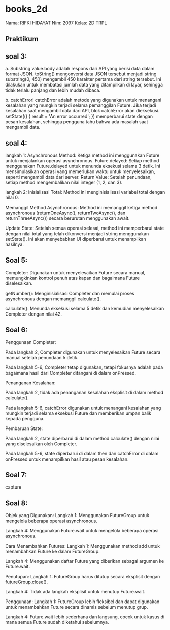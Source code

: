 # books_2d

Nama: RIFKI HIDAYAT
Nim: 2097
Kelas: 2D TRPL

## Praktikum

## soal 3: 
a. Substring
value.body adalah respons dari API yang berisi data dalam format JSON. toString() mengonversi data JSON tersebut menjadi string 
substring(0, 450) mengambil 450 karakter pertama dari string tersebut. 
Ini dilakukan untuk membatasi jumlah data yang ditampilkan di layar, sehingga tidak terlalu panjang dan lebih mudah dibaca.

b. catchError!
catchError adalah metode yang digunakan untuk menangani kesalahan yang mungkin terjadi selama pemanggilan Future.
Jika terjadi kesalahan saat mengambil data dari API, blok catchError akan dieksekusi.
setState(() { result = 'An error occurred'; }) memperbarui state dengan pesan kesalahan, sehingga pengguna tahu bahwa ada masalah saat mengambil data.

## soal 4:
langkah 1: 
Asynchronous Method: Ketiga method ini menggunakan Future untuk menjalankan operasi asynchronous.
Future.delayed: Setiap method menggunakan Future.delayed untuk menunda eksekusi selama 3 detik. Ini mensimulasikan operasi yang memerlukan waktu untuk menyelesaikan, seperti mengambil data dari server.
Return Value: Setelah penundaan, setiap method mengembalikan nilai integer (1, 2, dan 3).

langkah 2:
Inisialisasi Total: Method ini menginisialisasi variabel total dengan nilai 0.

Memanggil Method Asynchronous: Method ini memanggil ketiga method asynchronous (returnOneAsync(), returnTwoAsync(), dan returnThreeAsync()) secara berurutan menggunakan await.

Update State: Setelah semua operasi selesai, method ini memperbarui state dengan nilai total yang telah dikonversi menjadi string menggunakan setState(). Ini akan menyebabkan UI diperbarui untuk menampilkan hasilnya.


## Soal 5:
Completer: Digunakan untuk menyelesaikan Future secara manual, memungkinkan kontrol penuh atas kapan dan bagaimana Future diselesaikan.

getNumber(): Menginisialisasi Completer dan memulai proses asynchronous dengan memanggil calculate().

calculate(): Menunda eksekusi selama 5 detik dan kemudian menyelesaikan Completer dengan nilai 42.


## Soal 6:
Penggunaan Completer:

Pada langkah 2, Completer digunakan untuk menyelesaikan Future secara manual setelah penundaan 5 detik.

Pada langkah 5-6, Completer tetap digunakan, tetapi fokusnya adalah pada bagaimana hasil dari Completer ditangani di dalam onPressed.

Penanganan Kesalahan:

Pada langkah 2, tidak ada penanganan kesalahan eksplisit di dalam method calculate().

Pada langkah 5-6, catchError digunakan untuk menangani kesalahan yang mungkin terjadi selama eksekusi Future dan memberikan umpan balik kepada pengguna.

Pembaruan State:

Pada langkah 2, state diperbarui di dalam method calculate() dengan nilai yang diselesaikan oleh Completer.

Pada langkah 5-6, state diperbarui di dalam then dan catchError di dalam onPressed untuk menampilkan hasil atau pesan kesalahan.

## Soal 7:
capture

## Soal 8:
Objek yang Digunakan:
Langkah 1: Menggunakan FutureGroup untuk mengelola beberapa operasi asynchronous.

Langkah 4: Menggunakan Future.wait untuk mengelola beberapa operasi asynchronous.

Cara Menambahkan Futures:
Langkah 1: Menggunakan method add untuk menambahkan Future ke dalam FutureGroup.

Langkah 4: Menggunakan daftar Future yang diberikan sebagai argumen ke Future.wait.

Penutupan:
Langkah 1: FutureGroup harus ditutup secara eksplisit dengan futureGroup.close().

Langkah 4: Tidak ada langkah eksplisit untuk menutup Future.wait.

Penggunaan:
Langkah 1: FutureGroup lebih fleksibel dan dapat digunakan untuk menambahkan Future secara dinamis sebelum menutup grup.

Langkah 4: Future.wait lebih sederhana dan langsung, cocok untuk kasus di mana semua Future sudah diketahui sebelumnya.